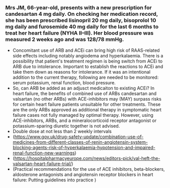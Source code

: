 ### Mrs JM, 66-year-old, presents with a new prescription for candesartan 4 mg daily. On checking her medication record, she has been prescribed lisinopril 20 mg daily, bisoprolol 10 mg daily and furosemide 40 mg daily for the last 6 months to treat her heart failure (NYHA II–III). Her blood pressure was measured 2 weeks ago and was 128/78 mmHg.

- Concomitant use of ARB and ACEi can bring high risk of RAAS-related side effects including notably angiodema and hyperkalaemia. There is a possibility that patient's treatment regimen is being switch from ACEi to ARB due to intolerance. Important to establish the reactions to ACEi and take them down as reasons for intolerance. If it was an intentional addition to the current therapy, following are needed to be monitored: serum potassium, renal function, blood pressure.
- So, can ARB be added as an adjusct medicaiton to existing ACEi?
In heart failure, the benefits of combined use of ARBs candesartan and valsartan \(no other ARBs\) with ACE-inhibitors may \(MAY\) surpass risks for certain heart failure patients unsuitable for other treatments. These are the only ARBs approved as additional therapy in symptomatic heart failure cases not fully managed by optimal therapy. However, using ACE-inhibitors, ARBs, and a mineralocorticoid receptor antagonist or potassium-sparing diuretic together is not advised.
- Double dose at not less than 2 weekly intervals
- (https://www.gov.uk/drug-safety-update/combination-use-of-medicines-from-different-classes-of-renin-angiotensin-system-blocking-agents-risk-of-hyperkalaemia-hypotension-and-impaired-renal-function-new-warnings)
- (https://hospitalpharmacyeurope.com/news/editors-pick/val-heft-the-valsartan-heart-failure-trial/)
- (Practical recommendations for the use of ACE inhibitors, beta-blockers, aldosterone antagonists and angiotensin receptor blockers in heart failure: Putting guidelines into practice
)
